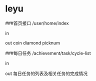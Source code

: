 # leyu

###首页接口
/user/home/index

in

out
coin diamond picknum


###每日任务
/achievement/task/cycle-list

in

out
每日任务的列表及相关任务的完成情况

